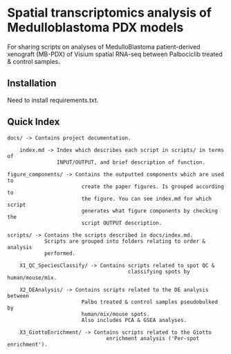 # Spatial transcriptomics analysis of Medulloblastoma PDX models
For sharing scripts on analyses of 
MedulloBlastoma patient-derived xenograft (MB-PDX) of 
Visium spatial RNA-seq between Palbociclib treated & control samples.

## Installation
Need to install requirements.txt.

## Quick Index

    docs/ -> Contains project documentation.
    
        index.md -> Index which describes each script in scripts/ in terms of 
                    INPUT/OUTPUT, and brief description of function.
                    
    figure_components/ -> Contains the outputted components which are used to 
                            create the paper figures. Is grouped according to 
                            the figure. You can see index.md for which script
                            generates what figure components by checking the 
                            script OUTPUT description. 
                    
    scripts/ -> Contains the scripts described in docs/index.md.
                Scripts are grouped into folders relating to order & analysis
                performed.

        X1_QC_SpeciesClassify/ -> Contains scripts related to spot QC & 
                                           classifying spots by human/mouse/mix.

        X2_DEAnalysis/ -> Contains scripts related to the DE analysis between
                            Palbo treated & control samples pseudobulked by 
                            human/mix/mouse spots. 
                            Also includes PCA & GSEA analyses. 

        X3_GiottoEnrichment/ -> Contains scripts related to the Giotto 
                                    enrichment analysis ('Per-spot enrichment').     
                 

